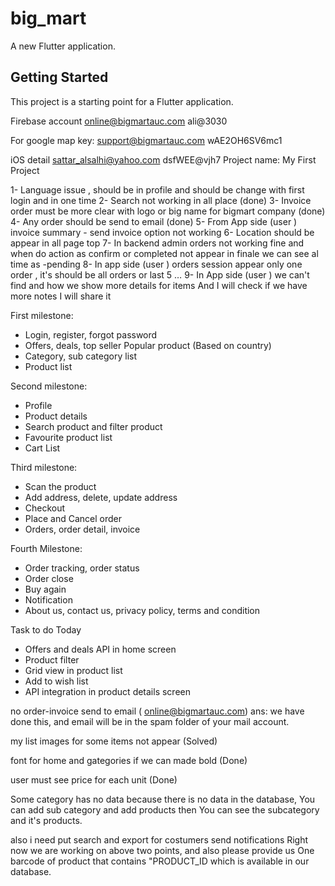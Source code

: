 # big_mart

A new Flutter application.

## Getting Started

This project is a starting point for a Flutter application.

Firebase account
online@bigmartauc.com
ali@3030

For google map key:
support@bigmartauc.com
wAE2OH6SV6mc1

iOS detail
sattar_alsalhi@yahoo.com
dsfWEE@vjh7
Project name: My First Project

1-	Language issue , should be in profile and should be change with first login and in one time
2-	Search not working in all place (done)
3-	Invoice order must be more clear with logo or big name for bigmart company (done)
4-	Any order should be send to email (done)
5-	From App side (user )  invoice summary   - send invoice option  not working
6-	Location should be appear in all page top
7-	In backend admin  orders not working fine and when do action as confirm or completed not appear in finale we can see al time as -pending
8-	In app side (user ) orders session appear only one order , it's should be all orders or last 5 …
9-	In App side (user ) we can't find and how we show more details for items
And I will check if we have more notes I will share it

First milestone:
- Login, register, forgot password
- Offers, deals, top seller Popular product (Based on country)
- Category, sub category list
- Product list

Second milestone:
- Profile
- Product details
- Search product and filter product
- Favourite product list
- Cart List

Third milestone:
- Scan the product
- Add address, delete, update address
- Checkout
- Place and Cancel order
- Orders, order detail, invoice

Fourth Milestone:
- Order tracking, order status
- Order close
- Buy again
- Notification
- About us, contact us, privacy policy, terms and condition

Task to do Today

- Offers and deals API in home screen
- Product filter
- Grid view in product list
- Add to wish list
- API integration in product details screen

no order-invoice send to email ( online@bigmartauc.com)
 ans: we have done this, and email will be in the spam folder of your mail account.

my list images for some items not appear (Solved)

font for home and gategories if we can made bold (Done)

user must see price for each unit (Done)

Some category has no data because there is no data in the database, You can add sub category and add products
then You can see the subcategory and it's products.

also i need put search and export for costumers
send notifications
Right now we are working on above two points, and also please provide us One barcode of product that contains "PRODUCT_ID
which is available in our database.

